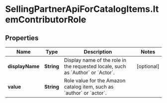 # SellingPartnerApiForCatalogItems.ItemContributorRole

## Properties

Name | Type | Description | Notes
------------ | ------------- | ------------- | -------------
**displayName** | **String** | Display name of the role in the requested locale, such as &#x60;Author&#x60; or &#x60;Actor&#x60;. | [optional] 
**value** | **String** | Role value for the Amazon catalog item, such as &#x60;author&#x60; or &#x60;actor&#x60;. | 


